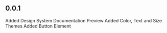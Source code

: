 ## 0.0.1

Added Design System Documentation Preview
Added Color, Text and Size Themes
Added Button Element
